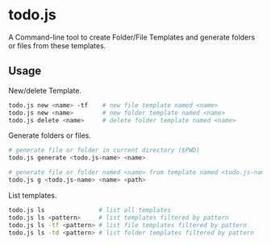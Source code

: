 # todo.js

A Command-line tool to create Folder/File Templates and generate folders or files from these templates.

## Usage

New/delete Template.

```sh
todo.js new <name> -tf    # new file template named <name>
todo.js new <name>        # new folder template named <name>
todo.js delete <name>     # delete folder template named <name>
```

Generate folders or files.

```sh
# generate file or folder in current directory ($PWD)
todo.js generate <todo.js-name> <name>

# generate file or folder named <name> from template named <todo.js-name> in <path>
todo.js g <todo.js-name> <name> <path>
```

List templates.

```sh
todo.js ls               # list all templates
todo.js ls <pattern>     # list templates filtered by pattern
todo.js ls -tf <pattern> # list file templates filtered by pattern
todo.js ls -td <pattern> # list folder templates filtered by pattern
```

